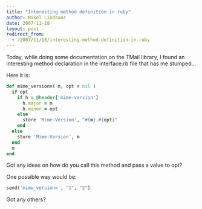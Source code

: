 ```yaml
---
title: "Interesting method definition in ruby"
author: Mikel Lindsaar
date: 2007-11-18
layout: post
redirect_from:
  - /2007/11/18/interesting-method-definition-in-ruby
---
```

Today, while doing some documentation on the TMail library, I found an
interesting method declaration in the interface.rb file that has me
stumped...

Here it is:

``` ruby
def mime_version=( m, opt = nil )
  if opt
    if h = @header['mime-version']
      h.major = m
      h.minor = opt
    else
      store 'Mime-Version', "#{m}.#{opt}"
    end
  else
    store 'Mime-Version', m
  end
  m
end
```

Got any ideas on how do you call this method and pass a value to opt?

One possible way would be:

``` ruby
send('mime_version=', "1", "2")
```

Got any others?

